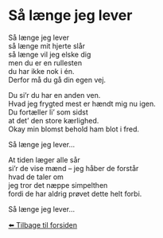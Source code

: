 # Så længe jeg lever

Så længe jeg lever  
så længe mit hjerte slår  
så længe vil jeg elske dig  
men du er en rullesten  
du har ikke nok i én.  
Derfor må du gå din egen vej.

Du si’r du har en anden ven.  
Hvad jeg frygted mest er hændt mig nu igen.  
Du fortæller li’ som sidst  
at det’ den store kærlighed.  
Okay min blomst behold ham blot i fred.

Så længe jeg lever…

At tiden læger alle sår  
si’r de vise mænd – jeg håber de forstår  
hvad de taler om  
jeg tror det næppe simpelthen  
fordi de har aldrig prøvet dette helt forbi.

Så længe jeg lever…

[⬅️ Tilbage til forsiden](../index.md)
